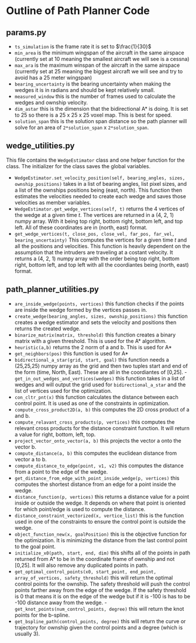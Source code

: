 # Outline of Path Planner Code
## params.py
- `ts_simulation` is the frame rate it is set to $\frac{1}{30}$
- `min_area` is the minimum wingspan of the aircraft in the same airspace (currently set at 10 meaning the smallest aircraft we will see is a cessna)
- `max_ara` is the maximum winspan of the aircraft in the same airspace (currently set at 25 meaning the biggest aircraft we will see and try to avoid has a 25 meter wingspan)
- `bearing_uncertainty` is the bearing uncertainty when making the wedges it is in radians and should be kept relatively small.
- `measured_window` this is the number of frames used to calculate the wedges and ownship velocity. 
- `dim_astar` this is the dimension that the bidirectional A* is doing. It is set to 25 so there is a 25 x 25 x 25 voxel map. This is best for speed.
- `solution_span` this is the solution span distance so the path planner will solve for an area of `2*solution_span` x `2*solution_span`.

## wedge_utilities.py
This file contains the `WedgeEstimator` class and one helper function for the class. The initializer for the class saves the global variables.
- `WedgeEstimator.set_velocity_position(self, bearing_angles, sizes, ownship_positions)` takes in a list of bearing angles, list pixel sizes, and a list of the ownships positions being (east, north). This function then estimates the velocities needed to create each wedge and saves those velocities as member variables.
- `WedgeEstimator.get_wedge_vertices(self, t)` returns the 4 vertices of the wedge at a given time $t$. The vertices are returned in a (4, 2, 1) numpy array. With it being top right, bottom right, bottom left, and top left. All of these coordinates are in (north, east) format. 
- `get_wedge_vertices(t, close_pos, close_vel, far_pos, far_vel, bearing_uncertainty)` This computes the vertices for a given time $t$ and all the positions and velocities. This function is heavily dependent on the assumption that the intruders are traveling at a costant velocity. It returns a (4, 2, 1) numpy array with the order being top right, bottom right, bottom left, and top left with all the coordiantes being (north, east) format. 

## path_planner_utilities.py
- `are_inside_wedge(points, vertices)` this function checks if the points are inside the wedge formed by the vertices passes in. 
- `create_wedge(bearing_angles, sizes, ownship_positions)` this function creates a wedge estimator and sets the velocity and positions then returns the created wedge.
- `binarize_matrix(matrix, threshold)` this function creates a binary matrix with a given threshold. This is used for the A* algorithm.
- `heuristic(a,b)` returns the 2 norm of a and b. This is used for A*
- `get_neighbors(pos)` this function is used for A* 
- `bidirectional_a_star(grid, start, goal)` this function needs a (25,25,25) numpy array as the grid and then two tuples start and end of the form (time, North, East). These are all in the coordiantes of [0,25].
-`get_in_out_wedges_and_vertices(wedges)` this function takes in a list of wedges and will output the grid used for `bidirectional_a_star` and the list of vertices used for the optimization. 
- `con_cltr_pnt(x)` this function calculates the distance between each control point. It is used as one of the constraints in optimization. 
- `compute_cross_product2D(a, b)` this computes the 2D cross product of a and b.
- `compute_relavant_cross_products(p, vertices)` this computes the relevant cross products for the distance constraint function. It will return a value for right, bottom, left, top.
- `project_vector_onto_vector(a, b)` this projects the vector a onto the vector b.
- `compute_distance(a, b)` this computes the euclidean distance from vector a to b.
- `compute_distance_to_edge(point, v1, v2)` this computes the distance from a point to the edge of the wedge.
- `get_distance_from_edge_with_point_inside_wedge(p, vertices)` this computes the shortest distance from an edge for a point inside the wedge. 
- `distance_function(p, vertices)` this returns a distance value for a point inside or outside the wedge. It depends on where that point is oriented for which point/edge is used to compute the distance. 
- `distance_constraint_vectorized(x, vertice_list)` this is the function used in one of the constraints to ensure the control point is outside the wedge.
- `object_function_new(x, goalPosition)` this is the objective function for the optimization. It is minimizing the distance from the last control point to the goal point.
- `initialize_x0(path, start, end, dim)` this shifts all of the points in path returned from A* to be in the coordinate frame of ownship and not [0,25]. It will also remove any duplicated points in path. 
- `get_optimal_control_points(x0, start_point, end_point, array_of_vertices, safety_threshold)` this will return the optimal control points for the ownship. The safety threshold will push the control points farther away from the edge of the wedge. If the safety threshold is 0 that means it is on the edge of the wedge but if it is -100 is has to be -100 distance away from the wedge. 
-`get_knot_points(num_control_points, degree)` this will return the knot points for the b-spline.
- `get_bspline_path(control_points, degree)` this will return the curve or trajectory for ownship given the control points and a degree (which is usually 3).
